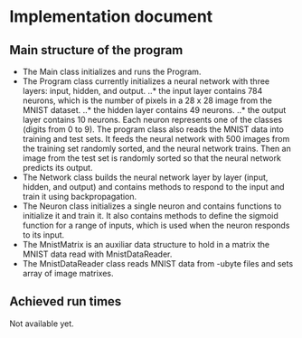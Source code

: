 # Implementation document

## Main structure of the program
- The Main class initializes and runs the Program.
- The Program class currently initializes a neural network with three layers: input, hidden, and output.
..* the input layer contains 784 neurons, which is the number of pixels in a 28 x 28 image from the MNIST dataset.
..* the hidden layer contains 49 neurons.
..* the output layer contains 10 neurons. Each neuron represents one of the classes (digits from 0 to 9).
The program class also reads the MNIST data into training and test sets.
It feeds the neural network with 500 images from the training set randomly sorted, and the neural network trains.
Then an image from the test set is randomly sorted so that the neural network predicts its output.
- The Network class builds the neural network layer by layer (input, hidden, and output) and contains methods to respond to the input and train it using backpropagation.
- The Neuron class initializes a single neuron and contains functions to initialize it and train it. It also contains methods to define the sigmoid function for a range of inputs, which is used when the neuron responds to its input.
- The MnistMatrix is an auxiliar data structure to hold in a matrix the MNIST data read with MnistDataReader.
- The MnistDataReader class reads MNIST data from -ubyte files and sets array of image matrixes.

## Achieved run times
Not available yet.
